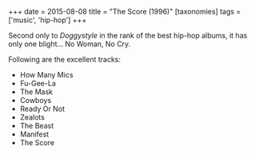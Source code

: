 +++
date = 2015-08-08
title = "The Score (1996)"
[taxonomies]
tags = ['music', 'hip-hop']
+++

Second only to *Doggystyle* in the rank of the best hip-hop albums, it
has only one blight... No Woman, No Cry.

Following are the excellent tracks:

-   How Many Mics
-   Fu-Gee-La
-   The Mask
-   Cowboys
-   Ready Or Not
-   Zealots
-   The Beast
-   Manifest
-   The Score
